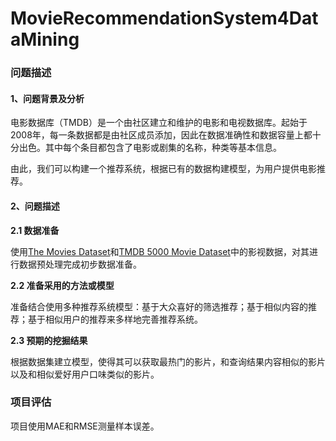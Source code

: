 # MovieRecommendationSystem4DataMining

### 问题描述

#### 1、问题背景及分析

​		电影数据库（TMDB）是一个由社区建立和维护的电影和电视数据库。起始于2008年，每一条数据都是由社区成员添加，因此在数据准确性和数据容量上都十分出色。其中每个条目都包含了电影或剧集的名称，种类等基本信息。

​		由此，我们可以构建一个推荐系统，根据已有的数据构建模型，为用户提供电影推荐。

#### 2、问题描述

**2.1 数据准备**

使用[The Movies Dataset](https://www.kaggle.com/datasets/rounakbanik/the-movies-dataset)和[TMDB 5000 Movie Dataset](https://www.kaggle.com/datasets/tmdb/tmdb-movie-metadata)中的影视数据，对其进行数据预处理完成初步数据准备。

**2.2 准备采用的方法或模型**

准备结合使用多种推荐系统模型：基于大众喜好的筛选推荐；基于相似内容的推荐；基于相似用户的推荐来多样地完善推荐系统。

**2.3 预期的挖掘结果**

根据数据集建立模型，使得其可以获取最热门的影片，和查询结果内容相似的影片以及和相似爱好用户口味类似的影片。

### 项目评估

项目使用MAE和RMSE测量样本误差。






